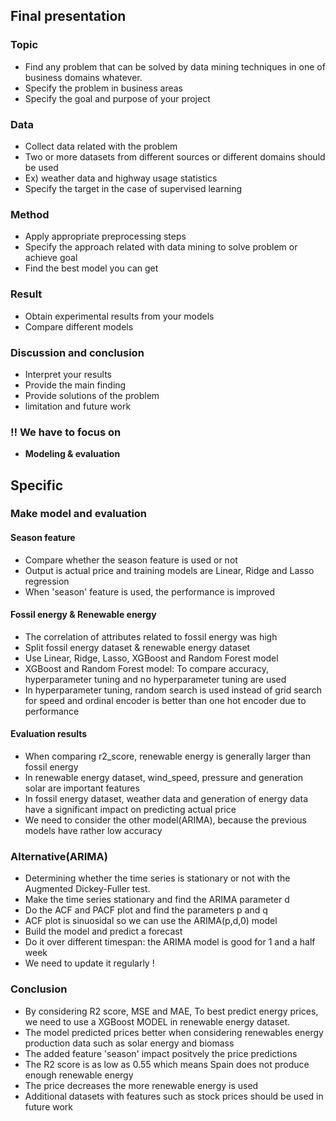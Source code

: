 ## Final presentation
 
###  Topic
 + Find any problem that can be solved by data mining techniques in one of business domains whatever.
 + Specify the problem in business areas
 +  Specify the goal and purpose of your project
###  Data
 +  Collect data related with the problem
 +  Two or more datasets from different sources or different domains should be used
   + Ex) weather data and highway usage statistics
 +  Specify the target in the case of supervised learning
###  Method
 +  Apply appropriate preprocessing steps
 +  Specify the approach related with data mining to solve problem or achieve goal
 +  Find the best model you can get
###  Result
 +  Obtain experimental results from your models
 +  Compare different models
###  Discussion and conclusion
 +  Interpret your results
 +  Provide the main finding
 +  Provide solutions of the problem
 +  limitation and future work

### ‼️ We have to focus on 
 + **Modeling & evaluation**

## Specific

### Make model and evaluation

#### Season feature
 + Compare whether the season feature is used or not
 + Output is actual price and training models are Linear, Ridge and Lasso regression
 + When 'season' feature is used, the performance is improved

#### Fossil energy & Renewable energy
 + The correlation of attributes related to fossil energy was high
 + Split fossil energy dataset & renewable energy dataset
 + Use Linear, Ridge, Lasso, XGBoost and Random Forest model
 + XGBoost and Random Forest model: To compare accuracy, hyperparameter tuning and no hyperparameter tuning are used
 + In hyperparameter tuning, random search is used instead of grid search for speed and ordinal encoder is better than one hot encoder due to performance
 
 #### Evaluation results
  + When comparing r2_score, renewable energy is generally larger than fossil energy
  + In renewable energy dataset, wind_speed, pressure and generation solar are important features
  + In fossil energy dataset, weather data and generation of energy data have a significant impact on predicting actual price
  + We need to consider the other model(ARIMA), because the previous models have rather low accuracy

### Alternative(ARIMA)
  + Determining whether the time series is stationary or not with the Augmented Dickey-Fuller test.
  + Make the time series stationary and find the ARIMA parameter d
  + Do the ACF and PACF plot and find the parameters p and q
  + ACF plot is sinuosidal so we can use the ARIMA(p,d,0) model
  + Build the model and predict a forecast
  + Do it over different timespan: the ARIMA model is good for 1 and a half week
  + We need to update it regularly !

### Conclusion
 + By considering R2 score, MSE and MAE, To best predict energy prices, we need to use a XGBoost MODEL in renewable energy dataset.
 + The model predicted prices better when considering renewables energy production data such as solar energy and biomass
 + The added feature 'season' impact positvely the price predictions
 + The R2 score is as low as 0.55 which means Spain does not produce enough renewable energy
 + The price decreases the more renewable energy is used
 + Additional datasets with features such as stock prices should be used in future work

